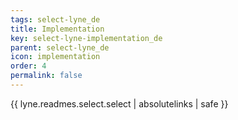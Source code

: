 ```yaml
---
tags: select-lyne_de
title: Implementation
key: select-lyne-implementation_de
parent: select-lyne_de
icon: implementation
order: 4
permalink: false  
---
```

{{ lyne.readmes.select.select | absolutelinks | safe }}


